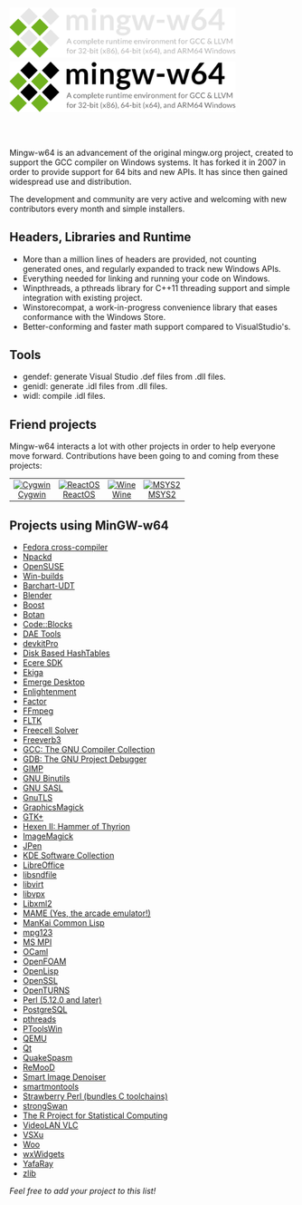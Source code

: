 <header>
<h1 style="text-align: left">
    <img src="header-dark.svg#gh-dark-mode-only" style="max-width: min(90%, 400px);">
    <img src="header.svg#gh-light-mode-only" style="max-width: min(90%, 400px);">
</h1>
</header>

# 

Mingw-w64 is an advancement of the original mingw.org project, created to
support the GCC compiler on Windows systems. It has forked it in 2007 in order
to provide support for 64 bits and new APIs. It has since then gained widespread
use and distribution.

The development and community are very active and welcoming with new
contributors every month and simple installers.

## Headers, Libraries and Runtime

- More than a million lines of headers are provided, not counting generated ones,
  and regularly expanded to track new Windows APIs.
- Everything needed for linking and running your code on Windows.
- Winpthreads, a pthreads library for C++11 threading support and simple
  integration with existing project.
- Winstorecompat, a work-in-progress convenience library that eases conformance with the Windows Store.
- Better-conforming and faster math support compared to VisualStudio's.

## Tools

- gendef: generate Visual Studio .def files from .dll files.
- genidl: generate .idl files from .dll files.
- widl: compile .idl files.

## Friend projects

Mingw-w64 interacts a lot with other projects in order to help everyone move
forward. Contributions have been going to and coming from these projects:

<table>
<tr>
<td style="text-align: center">
    <a href="http://cygwin.com" class="media" title="http://cygwin.com"><img src="./logos/cygwin-logo.png" title="Cygwin" width="64" height="64" alt="Cygwin" />
    <br>Cygwin
    </a>
</td>
<td style="text-align: center">
    <a href="http://reactos.com" class="media" title="http://reactos.com"><img src="./logos/reactos-logo.png" title="ReactOS" width="116" height="64" alt="ReactOS" />
    <br>
    ReactOS
    </a>
</td>
<td style="text-align: center">
    <a href="http://winehq.org" class="media" title="http://winehq.org"><img src="./logos/wine-logo.png" title="Wine" width="40" height="64" alt="Wine" />
    <br>
    Wine
    </a>
</td>
<td style="text-align: center">
    <a href="https://www.msys2.org" class="media" title="https://www.msys2.org"><img src="./logos/msys2-logo.png" title="MSYS2" width="64" height="64" alt="MSYS2" />
    <br>
    MSYS2
    </a>
</td>
</tr>
</table>

## Projects using MinGW-w64

- [Fedora cross-compiler](https://fedoraproject.org/wiki/MinGW)
- [Npackd](https://npackd.appspot.com)
- [OpenSUSE](https://opensuse.org)
- [Win-builds](https://win-builds.org)
- [Barchart-UDT](https://code.google.com/p/barchart-udt/)
- [Blender](https://www.blender.org/)
- [Boost](https://www.boost.org/)
- [Botan](https://botan.randombit.net/)
- [Code::Blocks](https://www.codeblocks.org/)
- [DAE Tools](https://daetools.sourceforge.net)
- [devkitPro](https://devkitpro.org/)
- [Disk Based HashTables](https://sourceforge.net/projects/dbh/)
- [Ecere SDK](https://www.ecere.org/)
- [Ekiga](https://www.ekiga.org/)
- [Emerge Desktop](https://emergedesktop.org)
- [Enlightenment](https://www.enlightenment.org/)
- [Factor](https://factorcode.org/)
- [FFmpeg](https://ffmpeg.mplayerhq.hu/)
- [FLTK](https://www.fltk.org/)
- [Freecell Solver](https://fc-solve.shlomifish.org/)
- [Freeverb3](https://freeverb3.sourceforge.net/)
- [GCC: The GNU Compiler Collection](https://gcc.gnu.org/)
- [GDB: The GNU Project Debugger](https://www.gnu.org/software/gdb/)
- [GIMP](https://www.gimp.org)
- [GNU Binutils](https://www.gnu.org/software/binutils/)
- [GNU SASL](https://www.gnu.org/software/gsasl/)
- [GnuTLS](https://www.gnu.org/software/gnutls/)
- [GraphicsMagick](http://www.graphicsmagick.org/)
- [GTK+](https://www.gtk.org/docs/installations/windows)
- [Hexen II: Hammer of Thyrion](https://uhexen2.sf.net/)
- [ImageMagick](https://www.imagemagick.org/)
- [JPen](https://jpen.sf.net/)
- [KDE Software Collection](https://kde.org/)
- [LibreOffice](https://www.libreoffice.org/)
- [libsndfile](http://www.mega-nerd.com/libsndfile/)
- [libvirt](https://libvirt.org/)
- [libvpx](https://www.webmproject.org/)
- [Libxml2](https://gitlab.gnome.org/GNOME/libxml2/-/wikis/home)
- [MAME (Yes, the arcade emulator!)](https://mamedev.org/)
- [ManKai Common Lisp](https://common-lisp.net/project/mkcl/)
- [mpg123](https://www.mpg123.de/)
- [MS MPI](https://www.symscape.com/configure-msmpi-for-mingw-w64)
- [OCaml](https://www.ocaml.org)
- [OpenFOAM](https://www.symscape.com/openfoam-1-7-x-on-windows-64-mpi)
- [OpenLisp](https://www.eligis.com/)
- [OpenSSL](https://www.openssl.org/)
- [OpenTURNS](https://openturns.github.io/www/)
- [Perl (5.12.0 and later)](https://www.perl.org/)
- [PostgreSQL](https://www.postgresql.org/)
- [pthreads](https://sourceware.org/pthreads-win32/)
- [PToolsWin](https://www.paratools.com/PToolsWIN)
- [QEMU](https://qemu.org)
- [Qt](https://qt-project.org/)
- [QuakeSpasm](https://quakespasm.sourceforge.net/)
- [ReMooD](https://remood.sf.net/)
- [Smart Image Denoiser](http://smartimagedenoiser.com/)
- [smartmontools](https://smartmontools.sourceforge.net/)
- [Strawberry Perl (bundles C toolchains)](https://strawberryperl.com/)
- [strongSwan](https://strongswan.org/)
- [The R Project for Statistical Computing](https://www.r-project.org/)
- [VideoLAN VLC](https://www.videolan.org/vlc/)
- [VSXu](https://www.vsxu.com/)
- [Woo](https://www.woodem.eu/)
- [wxWidgets](https://www.wxwidgets.org/)
- [YafaRay](https://www.yafaray.org/)
- [zlib](https://www.zlib.net/)

*Feel free to add your project to this list!*